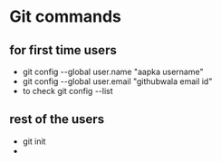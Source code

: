 # Git commands
  ## for first time users
  * git config --global user.name "aapka username"
  * git config --global user.email "githubwala email id"
  * to check git config --list

## rest of the users
* git init
* 